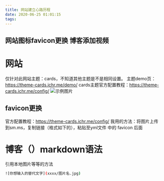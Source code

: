 ```yaml
---
title: 网站建立心路历程
date: 2020-06-25 01:01:15
tags:
---
```

网站图标favicon更换
博客添加视频
---

# 网站

仅针对此网站主题：cards，不知道其他主题是不是相同设置。
主题demo页：<https://theme-cards.ichr.me/demo/>
cards主题官方配置教程：<https://theme-cards.ichr.me/config/>
![示例图片](image/1.png "示例图片")
## favicon更换
官方配置教程：<https://theme-cards.ichr.me/config/>
我用的方法：将图片上传到sm.ms，复制链接（格式如下的），粘贴至yml文件 <head> 中的 favicon 后面


# 博客（）markdown语法
引用本地图片等等的方法

``` bash
![你想输入的替代文字](xxxx/图片名.jpg)
```
